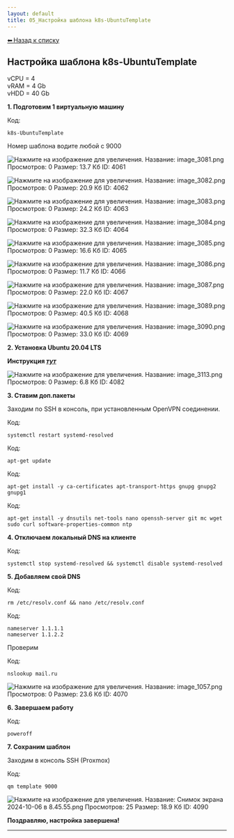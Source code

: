 ```yaml
---
layout: default
title: 05_Настройка шаблона k8s-UbuntuTemplate
---
```

<a class="back-link" href="index.html">⬅ Назад к списку</a>


##  Настройка шаблона k8s-UbuntuTemplate 

  
vCPU = 4  
vRAM = 4 Gb  
vHDD = 40 Gb  
  
**1\. Подготовим 1 виртуальную машину**  
  


Код:
    
    
    k8s-UbuntuTemplate

Номер шаблона водите любой с 9000  
  
![Нажмите на изображение для увеличения.  Название:	image_3081.png Просмотров:	0 Размер:	13.7 Кб ID:	4061](images\\img_4061_1728104068.png)  
  
![Нажмите на изображение для увеличения.  Название:	image_3082.png Просмотров:	0 Размер:	20.9 Кб ID:	4062](images\\img_4062_1728104157.png)  
  
![Нажмите на изображение для увеличения.  Название:	image_3083.png Просмотров:	0 Размер:	24.2 Кб ID:	4063](images\\img_4063_1728104240.png)  
  
![Нажмите на изображение для увеличения.  Название:	image_3084.png Просмотров:	0 Размер:	32.3 Кб ID:	4064](images\\img_4064_1728104386.png)  
  
![Нажмите на изображение для увеличения.  Название:	image_3085.png Просмотров:	0 Размер:	16.6 Кб ID:	4065](images\\img_4065_1728104451.png)  
  
![Нажмите на изображение для увеличения.  Название:	image_3086.png Просмотров:	0 Размер:	11.7 Кб ID:	4066](images\\img_4066_1728104512.png)  
  
![Нажмите на изображение для увеличения.  Название:	image_3087.png Просмотров:	0 Размер:	22.0 Кб ID:	4067](images\\img_4067_1728104593.png)  
  
![Нажмите на изображение для увеличения.  Название:	image_3089.png Просмотров:	0 Размер:	40.5 Кб ID:	4068](images\\img_4068_1728105067.png)  
  
![Нажмите на изображение для увеличения.  Название:	image_3090.png Просмотров:	0 Размер:	33.0 Кб ID:	4069](images\\img_4069_1728105176.png)  
  
  
**2\. Установка Ubuntu 20.04 LTS**  
  
**Инструкция _[тут](https://forum.kubeadm.ru/node/397)_**  
  
![Нажмите на изображение для увеличения.  Название:	image_3113.png Просмотров:	0 Размер:	6.8 Кб ID:	4082](images\\img_4082_1728192161.png)  
  
**3\. Ставим доп.пакеты**  
  
Заходим по SSH в консоль, при установленным OpenVPN соединении.  
  


Код:
    
    
    systemctl restart systemd-resolved

Код:
    
    
    apt-get update

Код:
    
    
    apt-get install -y ca-certificates apt-transport-https gnupg gnupg2 gnupg1

Код:
    
    
    apt-get install -y dnsutils net-tools nano openssh-server git mc wget sudo curl software-properties-common ntp

**4\. Отключаем локальный DNS на клиенте**  
  


Код:
    
    
    systemctl stop systemd-resolved && systemctl disable systemd-resolved

**5\. Добавляем свой DNS**  
  


Код:
    
    
    rm /etc/resolv.conf && nano /etc/resolv.conf

Код:
    
    
    nameserver 1.1.1.1
    nameserver 1.1.2.2

Проверим  
  


Код:
    
    
    nslookup mail.ru

![Нажмите на изображение для увеличения.  Название:	image_1057.png Просмотров:	0 Размер:	23.6 Кб ID:	4070](images\\img_4070_1682517568.png)  
  
**6\. Завершаем работу**  
  


Код:
    
    
    poweroff

**7\. Сохраним шаблон**  
  
Заходим в консоль SSH (Proxmox)  
  


Код:
    
    
    qm template 9000

![Нажмите на изображение для увеличения.  Название:	Снимок экрана 2024-10-06 в 8.45.55.png Просмотров:	25 Размер:	18.9 Кб ID:	4090](images\\img_4090_1728193597.png)  
  
  
**Поздравляю, настройка завершена!**


---

